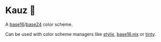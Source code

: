 # Kauz 🦉

A [base16](https://github.com/chriskempson/base16)/[base24](https://github.com/tinted-theming/base24) color scheme.

Can be used with color scheme managers like [stylix](https://github.com/danth/stylix),
[base16.nix](https://github.com/SenchoPens/base16.nix) or [tinty](https://github.com/tinted-theming/tinty).
